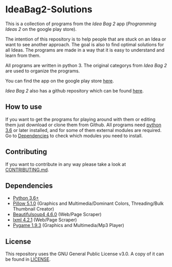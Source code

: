 # IdeaBag2-Solutions
This is a collection of programs from the *Idea Bag 2* app (*Programming Ideas 2* on the google play store).

The intention of this repository is to help people that are stuck on an Idea or want to see another approach.
The goal is also to find optimal solutions for all Ideas.
The programs are made in a way that it is easy to understand and learn from them.

All programs are written in python 3.
The original categorys from *Idea Bag 2* are used to organize the programs.

You can find the app on the google play store [here](https://play.google.com/store/apps/details?id=com.alansa.ideabag2).

*Idea Bag 2* also has a github repository which can be found [here](https://github.com/mclintprojects/ideabag2).

## How to use
If you want to get the programs for playing around with them or editing them just download or clone them from Github.
All programs need [python 3.6](https://www.python.org/downloads/) or later installed, 
and for some of them external modules are required.
Go to [Dependencies](https://github.com/jarik-marwede/IdeaBag2-Projects#dependencies) to check which modules you need to install.

## Contributing
If you want to contribute in any way please take a look at [CONTRIBUTING.md](https://github.com/jarik-marwede/IdeaBag2-Projects/blob/master/CONTRIBUTING.md).

## Dependencies
* [Python 3.6+](https://www.python.org/downloads/)
* [Pillow 5.1.0](http://python-pillow.org) (Graphics and Multimedia/Dominant Colors, Threading/Bulk Thumbnail Creator)
* [Beautifulsoup4 4.6.0](https://www.crummy.com/software/BeautifulSoup/) (Web/Page Scraper)
* [lxml 4.2.1](http://lxml.de/) (Web/Page Scraper)
* [Pygame 1.9.3](https://www.pygame.org/) (Graphics and Multimedia/Mp3 Player)

## License
This repository uses the GNU General Public License v3.0.
A copy of it can be found in [LICENSE](https://github.com/jarik-marwede/IdeaBag2-Projects/blob/master/LICENSE).
